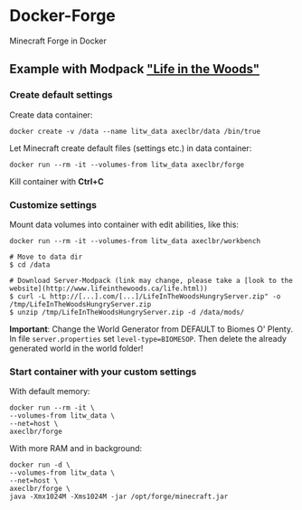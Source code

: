 # Docker-Forge

Minecraft Forge in Docker

## Example with Modpack ["Life in the Woods"](http://www.lifeinthewoods.ca/life.html)

### Create default settings

Create data container:

    docker create -v /data --name litw_data axeclbr/data /bin/true

Let Minecraft create default files (settings etc.) in data container:

    docker run --rm -it --volumes-from litw_data axeclbr/forge

Kill container with **Ctrl+C**

### Customize settings

Mount data volumes into container with edit abilities, like this:

    docker run --rm -it --volumes-from litw_data axeclbr/workbench

    # Move to data dir	
    $ cd /data
    
    # Download Server-Modpack (link may change, please take a [look to the website](http://www.lifeinthewoods.ca/life.html))
    $ curl -L http://[...].com/[...]/LifeInTheWoodsHungryServer.zip" -o /tmp/LifeInTheWoodsHungryServer.zip 
    $ unzip /tmp/LifeInTheWoodsHungryServer.zip -d /data/mods/

**Important**: Change the World Generator from DEFAULT to Biomes O' Plenty. In file ``server.properties`` set ``level-type=BIOMESOP``.
Then delete the already generated world in the world folder!

### Start container with your custom settings

With default memory:

    docker run --rm -it \
    --volumes-from litw_data \
    --net=host \
    axeclbr/forge

With more RAM and in background:

    docker run -d \
    --volumes-from litw_data \
    --net=host \
    axeclbr/forge \
    java -Xmx1024M -Xms1024M -jar /opt/forge/minecraft.jar
